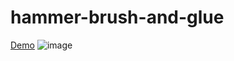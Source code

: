 # hammer-brush-and-glue

[Demo](https://kseniapedaksoo.com/hammer-brush-and-glue)
![image](https://github.com/kseniapedaksoo/hammer-brush-and-glue/assets/83992947/7afd8cad-2fea-421f-a721-3926a0921206)

